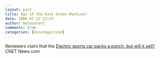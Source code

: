 ```yaml
---
layout: post
title: Age of the Fast Green Machine?
date: 2006-07-22 13:57
author: metavalent
comments: true
categories: [Uncategorized]
---
```

Reviewers claim that the <a href="http://news.com.com/Electric sports car packs a punch%2C but will it sell/2100-11389_3-6096377.html?tag=ne.gall.related">Electric sports car packs a punch, but will it sell?</a> CNET News.com
